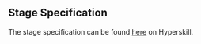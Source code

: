 ## Stage Specification

The stage specification can be found [here](https://hyperskill.org/projects/65/stages/348/implement) on Hyperskill.
